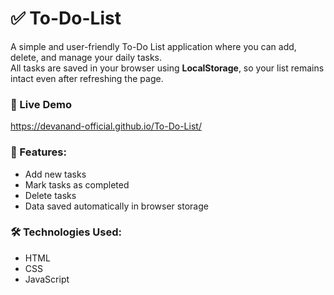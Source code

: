 # ✅ To-Do-List 

A simple and user-friendly To-Do List application where you can add, delete, and manage your daily tasks.  
All tasks are saved in your browser using **LocalStorage**, so your list remains intact even after refreshing the page.

### 🚀 Live Demo
https://devanand-official.github.io/To-Do-List/

### 🔧 Features:
- Add new tasks
- Mark tasks as completed
- Delete tasks
- Data saved automatically in browser storage

### 🛠️ Technologies Used:
- HTML
- CSS
- JavaScript
